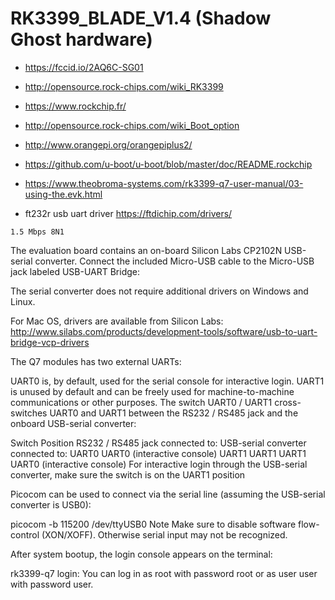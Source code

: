 # RK3399_BLADE_V1.4 (Shadow Ghost hardware)

- https://fccid.io/2AQ6C-SG01
- http://opensource.rock-chips.com/wiki_RK3399
- https://www.rockchip.fr/
- http://opensource.rock-chips.com/wiki_Boot_option
- http://www.orangepi.org/orangepiplus2/
- https://github.com/u-boot/u-boot/blob/master/doc/README.rockchip


- https://www.theobroma-systems.com/rk3399-q7-user-manual/03-using-the.evk.html
- ft232r usb uart driver https://ftdichip.com/drivers/

```
1.5 Mbps 8N1
```

The evaluation board contains an on-board Silicon Labs CP2102N USB-serial converter. Connect the included Micro-USB cable to the Micro-USB jack labeled USB-UART Bridge:

The serial converter does not require additional drivers on Windows and Linux.

For Mac OS, drivers are available from Silicon Labs: http://www.silabs.com/products/development-tools/software/usb-to-uart-bridge-vcp-drivers

The Q7 modules has two external UARTs:

UART0 is, by default, used for the serial console for interactive login.
UART1 is unused by default and can be freely used for machine-to-machine communications or other purposes.
The switch UART0 / UART1 cross-switches UART0 and UART1 between the RS232 / RS485 jack and the onboard USB-serial converter:

Switch Position	RS232 / RS485 jack connected to:	USB-serial converter connected to:
UART0	UART0 (interactive console)	UART1
UART1	UART1	UART0 (interactive console)
For interactive login through the USB-serial converter, make sure the switch is on the UART1 position

Picocom can be used to connect via the serial line (assuming the USB-serial converter is USB0):

picocom -b 115200 /dev/ttyUSB0
Note
Make sure to disable software flow-control (XON/XOFF). Otherwise serial input may not be recognized.

After system bootup, the login console appears on the terminal:

rk3399-q7 login:
You can log in as root with password root or as user user with password user.